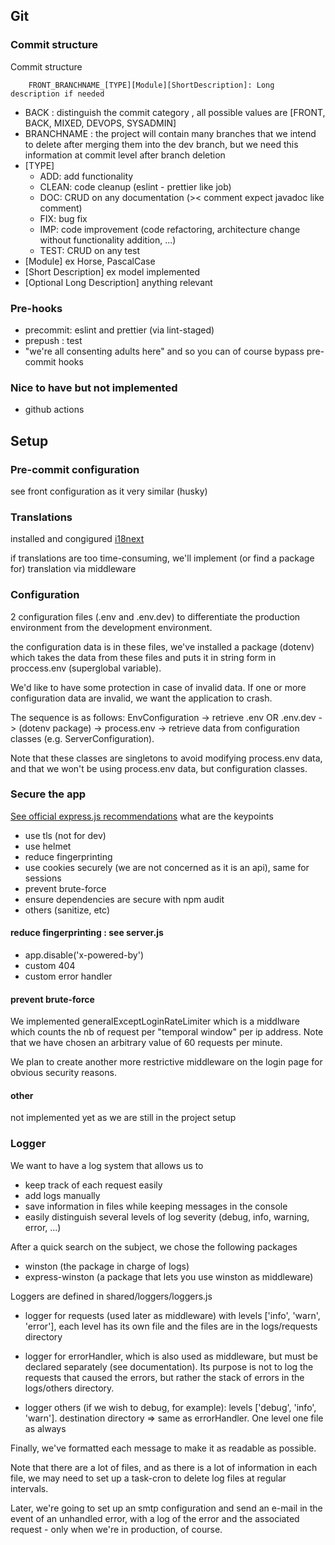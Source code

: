 ## Git 
### Commit structure 

Commit structure
```
    FRONT_BRANCHNAME_[TYPE][Module][ShortDescription]: Long description if needed 
```
- BACK : distinguish the commit category , all possible values are [FRONT, BACK, MIXED, DEVOPS, SYSADMIN]
- BRANCHNAME : the project will contain many branches that we intend to delete after merging them into the dev branch, but we need this information at commit level after branch deletion
- [TYPE]
    - ADD: add functionality
    - CLEAN: code cleanup (eslint - prettier like job)
    - DOC: CRUD on any documentation (>< comment expect javadoc like comment)
    - FIX: bug fix
    - IMP: code improvement (code refactoring, architecture change without functionality addition, ...)
    - TEST: CRUD on any test
- [Module] ex Horse, PascalCase
- [Short Description] ex model implemented
- [Optional Long Description] anything relevant

### Pre-hooks 
- precommit: eslint and prettier (via lint-staged)
- prepush : test
- "we're all consenting adults here" and so you can of course bypass pre-commit hooks

### Nice to have but not implemented
- github actions

## Setup
### Pre-commit configuration 
see front configuration as it very similar (husky)

### Translations 
installed and congigured [i18next](https://www.i18next.com/)

if translations are too time-consuming, we'll implement (or find a package for) translation via middleware

### Configuration 
2 configuration files (.env and .env.dev) to differentiate the production environment from the development environment. 

the configuration data is in these files, we've installed a package (dotenv) which takes the data from these files and puts it in string form in proccess.env (superglobal variable).

We'd like to have some protection in case of invalid data. If one or more configuration data are invalid, we want the application to crash.

The sequence is as follows:
EnvConfiguration -> retrieve .env OR .env.dev -> (dotenv package) -> process.env -> retrieve data from configuration classes (e.g. ServerConfiguration).

Note that these classes are singletons to avoid modifying process.env data, and that we won't be using process.env data, but configuration classes.

### Secure the app 
[See official express.js recommendations](https://expressjs.com/en/advanced/best-practice-security.html)
what are the keypoints 
- use tls (not for dev)
- use helmet 
- reduce fingerprinting 
- use cookies securely (we are not concerned as it is an api), same for sessions
- prevent brute-force 
- ensure dependencies are secure with npm audit
- others (sanitize, etc)


#### reduce fingerprinting : see server.js
- app.disable('x-powered-by')
- custom 404 
- custom error handler

#### prevent brute-force
We implemented generalExceptLoginRateLimiter which is a middlware which counts the nb of request per "temporal window" per ip address. 
Note that we have chosen an arbitrary value of 60 requests per minute.

We plan to create another more restrictive middleware on the login page for obvious security reasons.

#### other
not implemented yet as we are still in the project setup 

### Logger 

We want to have a log system that allows us to
- keep track of each request easily
- add logs manually
- save information in files while keeping messages in the console
- easily distinguish several levels of log severity (debug, info, warning, error, ...)

After a quick search on the subject, we chose the following packages
- winston (the package in charge of logs)
- express-winston (a package that lets you use winston as middleware)


Loggers are defined in shared/loggers/loggers.js
- logger for requests (used later as middleware) with levels ['info', 'warn', 'error'], each level has its own file and the files are in the logs/requests directory

- logger for errorHandler, which is also used as middleware, but must be declared separately (see documentation). Its purpose is not to log the requests that caused the errors, but rather the stack of errors in the logs/others directory.

- logger others (if we wish to debug, for example): levels ['debug', 'info', 'warn']. destination directory => same as errorHandler. One level one file as always

Finally, we've formatted each message to make it as readable as possible.

Note that there are a lot of files, and as there is a lot of information in each file, we may need to set up a task-cron to delete log files at regular intervals. 

Later, we're going to set up an smtp configuration and send an e-mail in the event of an unhandled error, with a log of the error and the associated request - only when we're in production, of course.
